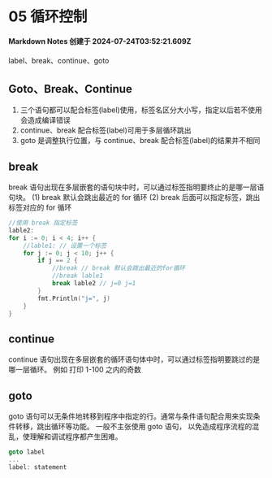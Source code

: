 # 05 循环控制

#### Markdown Notes 创建于 2024-07-24T03:52:21.609Z

label、break、continue、goto

## Goto、Break、Continue

1. 三个语句都可以配合标签(label)使用，标签名区分大小写，指定以后若不使用会造成编译错误
3. continue、break 配合标签(label)可用于多层循环跳出
4. goto 是调整执行位置，与 continue、break 配合标签(label)的结果并不相同

## break

break 语句出现在多层嵌套的语句块中时，可以通过标签指明要终止的是哪一层语句块。
(1) break 默认会跳出最近的 for 循环
(2) break 后面可以指定标签，跳出标签对应的 for 循环

```go
//使用 break 指定标签
lable2:
for i := 0; i < 4; i++ {
    //lable1: // 设置一个标签
    for j := 0; j < 10; j++ {
        if j == 2 {
            //break // break 默认会跳出最近的for循环
            //break lable1
            break lable2 // j=0 j=1
        }
        fmt.Println("j=", j)
    }
}
```
## continue
continue 语句出现在多层嵌套的循环语句体中时，可以通过标签指明要跳过的是哪一层循环。
例如 打印 1-100 之内的奇数

## goto
goto 语句可以无条件地转移到程序中指定的行。通常与条件语句配合用来实现条件转移，跳出循环等功能。
一般不主张使用 goto 语句， 以免造成程序流程的混乱，使理解和调试程序都产生困难。
```go
goto label
...
label: statement
```